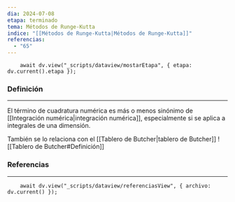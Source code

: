 ```yaml
---
dia: 2024-07-08
etapa: terminado
tema: Métodos de Runge-Kutta
indice: "[[Métodos de Runge-Kutta|Métodos de Runge-Kutta]]"
referencias:
  - "65"
---
```

```dataviewjs
	await dv.view("_scripts/dataview/mostarEtapa", { etapa: dv.current().etapa });
```
### Definición
---
El término de cuadratura numérica es más o menos sinónimo de [[Integración numérica|integración numérica]], especialmente si se aplica a integrales de una dimensión.

También se lo relaciona con el [[Tablero de Butcher|tablero de Butcher]] ![[Tablero de Butcher#Definición]]

### Referencias
---
```dataviewjs
	await dv.view("_scripts/dataview/referenciasView", { archivo: dv.current() });
```